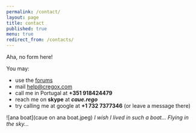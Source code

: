 ```yaml
---
permalink: /contact/
layout: page
title: contact
published: true
menu: true
redirect_from: /contacts/
---
```


Aha, no form here!

You may:

- use the [forums](http://talk.cregox.com)
- mail [help@cregox.com](mailto:help@cregox.com)
- call me in Portugal at **+351 918424479**
- reach me on **skype** at _**caue.rego**_
- try calling me at google at **+1 732 7377346** (or leave a message there)

![ana boat](caue on ana boat.jpeg)
*I wish I lived in such a boat... Flying in the sky...*
